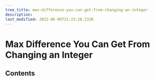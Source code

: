 ```yaml
---
tree_title: max-difference-you-can-get-from-changing-an-integer
description: 
last_modified: 2022-06-09T21:23:28.2328
---
```


# Max Difference You Can Get From Changing an Integer

## Contents
